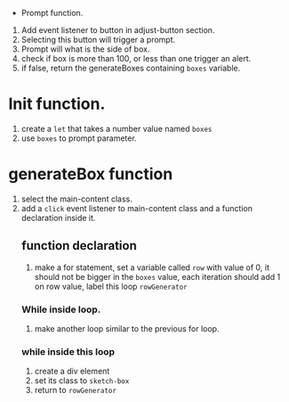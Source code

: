 - Prompt function.
1. Add event listener to button in adjust-button section.
2. Selecting this button will trigger a prompt.
3. Prompt will what is the side of box.
4. check if box is more than 100, or less than one trigger an alert.
5. if false, return the generateBoxes containing `boxes` variable.

# Init function.
1. create a `let` that takes a number value named `boxes`
2. use `boxes` to prompt parameter.

# generateBox function
1. select the main-content class.
1. add a `click` event listener to main-content class and a function declaration inside it.
    ## function declaration
    1. make a for statement, set a variable called `row` with value of 0, it should not be bigger in the `boxes` value, each iteration should add 1 on row value, label this loop `rowGenerator`
    ### While inside loop.
    1. make another loop similar to the previous for loop.
    ### while inside this loop
    1. create a div element
    2. set its class to `sketch-box`
    3. return to `rowGenerator`
